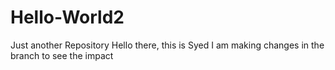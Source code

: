 # Hello-World2
Just another Repository
Hello there, this is Syed
I am making changes in the branch to see the impact

